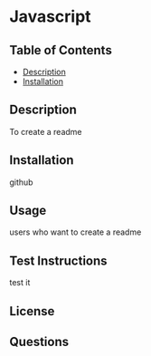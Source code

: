 
   # Javascript
   ## Table of Contents
   - [Description](#description)
   - [Installation](#installation)
   ## Description
   To create a readme
   ## Installation
   github
   ## Usage
   users who want to create a readme
   ## Test Instructions
   test it 
   ## License
   ## Questions